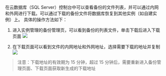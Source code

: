在云数据库（SQL Server）控制台中可以查看备份的文件列表，并可以通过内网和外网进行下载。可以通过下载的备份文件将数据库恢复到其他实例（如自建实例）上。
具体的操作方法如下：
1.	进入实例管理的备份管理页，可以看到备份的列表文件，单击下载后进入下载页面
![](//mccdn.qcloud.com/static/img/762dab96125449451e58f2e2e37b5c16/image.png)

2.	在下载页面可以看到文件的内网地址和外网地址，选择需要下载的地址并复制
![](//mccdn.qcloud.com/static/img/c02c800977f3d80fc2af1cfee235d927/image.png)

>注意：下载地址的有效期为 15 分钟，超过 15 分钟后，需要重新进入备份管理页面、下载页面获取新生成的下载地址
